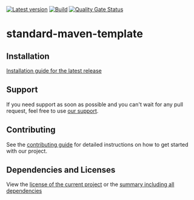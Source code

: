 [![Latest version](https://img.shields.io/maven-central/v/com.xdev-software/standard-maven-template)](https://mvnrepository.com/artifact/com.xdev-software/standard-maven-template)
[![Build](https://img.shields.io/github/actions/workflow/status/xdev-software/standard-maven-template/checkBuild.yml?branch=develop)](https://github.com/xdev-software/standard-maven-template/actions/workflows/checkBuild.yml?query=branch%3Adevelop)
[![Quality Gate Status](https://sonarcloud.io/api/project_badges/measure?project=xdev-software_standard-maven-template&metric=alert_status)](https://sonarcloud.io/dashboard?id=xdev-software_standard-maven-template)

# standard-maven-template


## Installation
[Installation guide for the latest release](https://github.com/xdev-software/standard-maven-template/releases/latest#Installation)


## Support
If you need support as soon as possible and you can't wait for any pull request, feel free to use [our support](https://xdev.software/en/services/support).

## Contributing
See the [contributing guide](./CONTRIBUTING.md) for detailed instructions on how to get started with our project.

## Dependencies and Licenses
View the [license of the current project](LICENSE) or the [summary including all dependencies](https://xdev-software.github.io/standard-maven-template/dependencies/)
